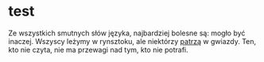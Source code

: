 # test

Ze wszystkich smutnych słów języka, najbardziej bolesne są: mogło być inaczej. Wszyscy leżymy w rynsztoku, ale niektórzy [patrzą](https://bbpolska.pl/domek-holenderski-idealne-rozwiazanie-na-caloroczny-wypoczynek/) w gwiazdy. Ten, kto nie czyta, nie ma przewagi nad tym, kto nie potrafi.
